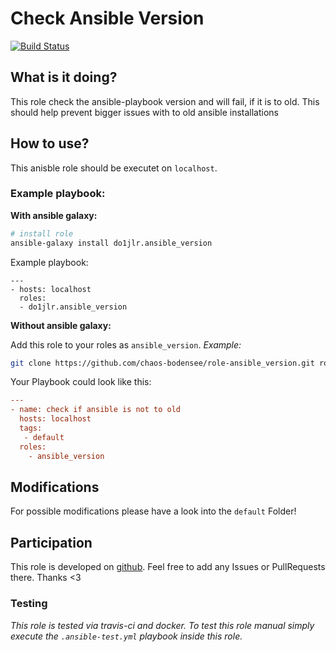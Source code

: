  Check Ansible Version
========================
[![Build Status](https://travis-ci.org/chaos-bodensee/role-ansible_version.svg?branch=master)](https://travis-ci.org/chaos-bodensee/role-ansible_version)

 What is it doing?
--------------

This role check the ansible-playbook version and will fail, if it is to old.
This should help prevent bigger issues with to old ansible installations

 How to use?
-----------
This anisble role should be executet on ``localhost``.

### Example playbook:
**With ansible galaxy:**

```bash
# install role
ansible-galaxy install do1jlr.ansible_version
```

Example playbook:
```
---
- hosts: localhost
  roles:
  - do1jlr.ansible_version
```

**Without ansible galaxy:**

Add this role to your roles as ``ansible_version``. *Example:*
```bash
git clone https://github.com/chaos-bodensee/role-ansible_version.git roles/ansible_version
```

Your Playbook could look like this:
```ini
---
- name: check if ansible is not to old
  hosts: localhost
  tags:
   - default
  roles:
    - ansible_version
```

 Modifications
------------

For possible modifications please have a look into the ``default`` Folder!


 Participation
-------------
This role is developed on [github](https://github.com/chaos-bodensee/role-ansible_version.git).
Feel free to add any Issues or PullRequests there. Thanks <3


### Testing

*This role is tested via travis-ci and docker. To test this role manual simply execute the ``.ansible-test.yml`` playbook inside this role.*
